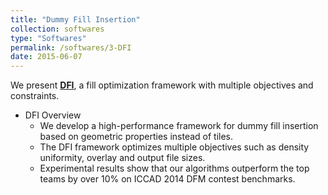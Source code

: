 ```yaml
---
title: "Dummy Fill Insertion"
collection: softwares
type: "Softwares"
permalink: /softwares/3-DFI
date: 2015-06-07
---
```


We present **[DFI](http://www.cerc.utexas.edu/utda/download/DFI/index.html)**, a fill optimization framework with multiple objectives and constraints.

* DFI Overview
  * We develop a high-performance framework for dummy fill insertion based on geometric properties instead of tiles.
  * The DFI framework optimizes multiple objectives such as density uniformity, overlay and output file sizes.
  * Experimental results show that our algorithms outperform the top teams by over 10% on ICCAD 2014 DFM contest benchmarks.
